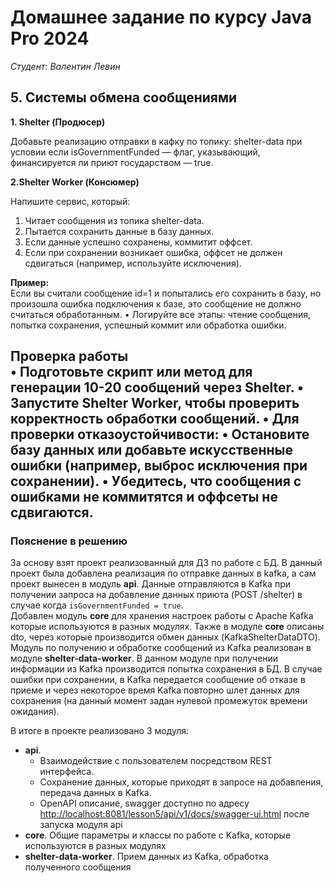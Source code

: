 # Домашнее задание по курсу Java Pro 2024

*Студент: Валентин Левин*

## 5. Системы обмена сообщениями

**1. Shelter (Продюсер)**

Добавьте реализацию отправки в кафку по топику: shelter-data при условии если  isGovernmentFunded — флаг, указывающий, финансируется ли приют государством — true.

**2.Shelter Worker (Консюмер)**  

Напишите сервис, который:
1.	Читает сообщения из топика shelter-data.
2.	Пытается сохранить данные в базу данных.
3.	Если данные успешно сохранены, коммитит оффсет.
4.	Если при сохранении возникает ошибка, оффсет не должен сдвигаться (например, используйте исключения).

__Пример:__  
Если вы считали сообщение id=1 и попытались его сохранить в базу, но произошла ошибка подключения к базе, это сообщение не должно считаться обработанным.
•	Логируйте все этапы: чтение сообщения, попытка сохранения, успешный коммит или обработка ошибки.  

__Проверка работы__  
•	Подготовьте скрипт или метод для генерации 10-20 сообщений через Shelter.
•	Запустите Shelter Worker, чтобы проверить корректность обработки сообщений.
•	Для проверки отказоустойчивости:
•	Остановите базу данных или добавьте искусственные ошибки (например, выброс исключения при сохранении).
•	Убедитесь, что сообщения с ошибками не коммитятся и оффсеты не сдвигаются.
---
### Пояснение в решению

За основу взят проект реализованный для ДЗ по работе с БД. В данный проект была добавлена реализация по отправке данных в kafka, а сам проект вынесен в модуль **api**.
Данные отправляются в Kafka при получении запроса на добавление данных приюта (POST /shelter) в случае когда `isGovernmentFunded = true`.   
Добавлен модуль **core** для хранения настроек работы с Apache Kafka которые используются в разных модулях. 
Также в модуле **core** описаны dto, через которые производится обмен данных (KafkaShelterDataDTO).   
Модуль по получению и обработке сообщений из Kafka реализован в модуле **shelter-data-worker**. В данном модуле при получении информации из Kafka производится попытка сохранения в БД. 
В случае ошибки при сохранении, в Kafka передается сообщение об отказе в приеме и через некоторое время Kafka повторно шлет данных для сохранения (на данный момент задан нулевой промежуток времени ожидания).

В итоге в проекте реализовано 3 модуля:
- **api**. 
  - Взаимодействие с пользователем посредством REST интерфейса. 
  - Сохранение данных, которые приходят в запросе на добавления, передача данных в Kafka. 
  - OpenAPI описание, swagger доступно по адресу [http://localhost:8081/lesson5/api/v1/docs/swagger-ui.html](http://localhost:8081/lesson5/api/v1/docs/swagger-ui.html) после запуска модуля api
- **core**. Общие параметры и классы по работе с Kafka, которые используются в разных модулях
- **shelter-data-worker**. Прием данных из Kafka, обработка полученного сообщения
